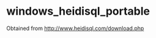 windows_heidisql_portable
=========================

Obtained from http://www.heidisql.com/download.php
